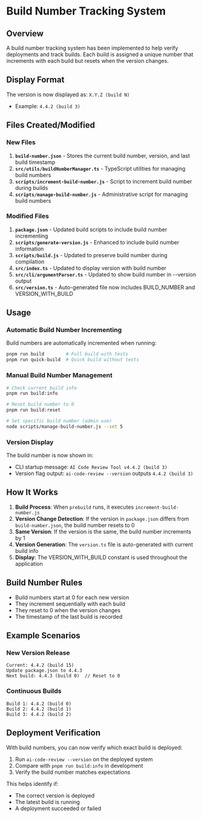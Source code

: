 # Build Number Tracking System

## Overview
A build number tracking system has been implemented to help verify deployments and track builds. Each build is assigned a unique number that increments with each build but resets when the version changes.

## Display Format
The version is now displayed as: `X.Y.Z (build N)`
- Example: `4.4.2 (build 3)`

## Files Created/Modified

### New Files
1. **`build-number.json`** - Stores the current build number, version, and last build timestamp
2. **`src/utils/buildNumberManager.ts`** - TypeScript utilities for managing build numbers
3. **`scripts/increment-build-number.js`** - Script to increment build number during builds
4. **`scripts/manage-build-number.js`** - Administrative script for managing build numbers

### Modified Files
1. **`package.json`** - Updated build scripts to include build number incrementing
2. **`scripts/generate-version.js`** - Enhanced to include build number information
3. **`scripts/build.js`** - Updated to preserve build number during compilation
4. **`src/index.ts`** - Updated to display version with build number
5. **`src/cli/argumentParser.ts`** - Updated to show build number in --version output
6. **`src/version.ts`** - Auto-generated file now includes BUILD_NUMBER and VERSION_WITH_BUILD

## Usage

### Automatic Build Number Incrementing
Build numbers are automatically incremented when running:
```bash
pnpm run build        # Full build with tests
pnpm run quick-build  # Quick build without tests
```

### Manual Build Number Management
```bash
# Check current build info
pnpm run build:info

# Reset build number to 0
pnpm run build:reset

# Set specific build number (admin use)
node scripts/manage-build-number.js --set 5
```

### Version Display
The build number is now shown in:
- CLI startup message: `AI Code Review Tool v4.4.2 (build 3)`
- Version flag output: `ai-code-review --version` outputs `4.4.2 (build 3)`

## How It Works

1. **Build Process**: When `prebuild` runs, it executes `increment-build-number.js`
2. **Version Change Detection**: If the version in `package.json` differs from `build-number.json`, the build number resets to 0
3. **Same Version**: If the version is the same, the build number increments by 1
4. **Version Generation**: The `version.ts` file is auto-generated with current build info
5. **Display**: The VERSION_WITH_BUILD constant is used throughout the application

## Build Number Rules

- Build numbers start at 0 for each new version
- They increment sequentially with each build
- They reset to 0 when the version changes
- The timestamp of the last build is recorded

## Example Scenarios

### New Version Release
```
Current: 4.4.2 (build 15)
Update package.json to 4.4.3
Next build: 4.4.3 (build 0)  // Reset to 0
```

### Continuous Builds
```
Build 1: 4.4.2 (build 0)
Build 2: 4.4.2 (build 1)
Build 3: 4.4.2 (build 2)
```

## Deployment Verification

With build numbers, you can now verify which exact build is deployed:
1. Run `ai-code-review --version` on the deployed system
2. Compare with `pnpm run build:info` in development
3. Verify the build number matches expectations

This helps identify if:
- The correct version is deployed
- The latest build is running
- A deployment succeeded or failed